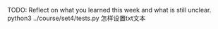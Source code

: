 TODO: Reflect on what you learned this week and what is still unclear.
python3 ../course/set4/tests.py
怎样设置txt文本 
